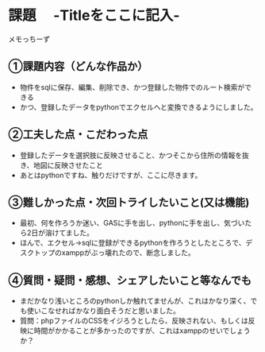 
# 課題　 -Titleをここに記入-
メモっちーず

## ①課題内容（どんな作品か）
- 物件をsqlに保存、編集、削除でき、かつ登録した物件でのルート検索ができる
- かつ、登録したデータをpythonでエクセルへと変換できるようにしました。

## ②工夫した点・こだわった点
- 登録したデータを選択肢に反映させること、かつそこから住所の情報を抜き、地図に反映させたこと
- あとはpythonですね、触りだけですが、ここに尽きます。

## ③難しかった点・次回トライしたいこと(又は機能)
- 最初、何を作ろうか迷い、GASに手を出し、pythonに手を出し、気づいたら2日が溶けてました。
- ほんで、エクセル→sqlに登録ができるpythonを作ろうとしたところで、デスクトップのxamppがぶっ壊れたので、断念しました。

## ④質問・疑問・感想、シェアしたいこと等なんでも
- まだかなり浅いところのpythonしか触れてませんが、これはかなり深く、でも使いこなせればかなり面白そうだと思いました。
- 質問：phpファイルのCSSをイジろうとしたら、反映されない、もしくは反映に時間がかかることが多かったのですが、これはxamppのせいでしょうか？
